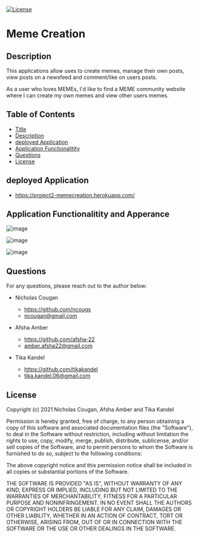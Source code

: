 [![License](https://img.shields.io/badge/License-MIT-yellow.svg)](https://opensource.org/licenses/MIT)
# Meme Creation
 
## Description
This applications allow uses to create memes, manage their own posts, view posts on a newsfeed and comment/like on users posts.

As a user who loves MEMEs, I'd like to find a MEME community website where I can create my own memes and view other users memes.

## Table of Contents

- [Title](#meme-creation)
- [Description](#description)
- [deployed Application](#deployed-application)
- [Application Functionalitity](#application-functionalitity-and-apperance)
- [Questions](#questions)
- [License](#license)


## deployed Application

- https://project2-memecreation.herokuapp.com/


## Application Functionalitity and Apperance

![image](https://user-images.githubusercontent.com/84214872/132187626-4e9e8dbb-5c76-426e-8896-1f16339b334f.png)

![image](https://user-images.githubusercontent.com/84214872/132187681-bf57826a-7b3a-4956-8c91-71a23cfe2d89.png)

![image](https://user-images.githubusercontent.com/84214872/132187771-62c07de6-b385-4fba-9e15-cb2e327caa7c.png)


## Questions

For any questions, please reach out to the author below: 

* Nicholas Cougan
  *  https://github.com/ncougs
  *  ncougan@gmail.com

* Afsha Amber
  * https://github.com/afsha-22
  * amber.afsha22@gmail.com

* Tika Kandel
  * https://github.com/tikakandel
  * tika.kandel.06@gmail.com

## License

Copyright (c) 2021 Nicholas Cougan, Afsha Amber and Tika Kandel

Permission is hereby granted, free of charge, to any person obtaining a copy
of this software and associated documentation files (the "Software"), to deal
in the Software without restriction, including without limitation the rights
to use, copy, modify, merge, publish, distribute, sublicense, and/or sell
copies of the Software, and to permit persons to whom the Software is
furnished to do so, subject to the following conditions:

The above copyright notice and this permission notice shall be included in all
copies or substantial portions of the Software.

THE SOFTWARE IS PROVIDED "AS IS", WITHOUT WARRANTY OF ANY KIND, EXPRESS OR
IMPLIED, INCLUDING BUT NOT LIMITED TO THE WARRANTIES OF MERCHANTABILITY,
FITNESS FOR A PARTICULAR PURPOSE AND NONINFRINGEMENT. IN NO EVENT SHALL THE
AUTHORS OR COPYRIGHT HOLDERS BE LIABLE FOR ANY CLAIM, DAMAGES OR OTHER
LIABILITY, WHETHER IN AN ACTION OF CONTRACT, TORT OR OTHERWISE, ARISING FROM,
OUT OF OR IN CONNECTION WITH THE SOFTWARE OR THE USE OR OTHER DEALINGS IN THE
SOFTWARE.
